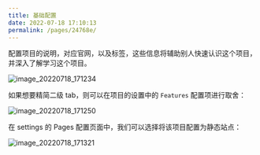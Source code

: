 ```yaml
---
title: 基础配置
date: 2022-07-18 17:10:13
permalink: /pages/24768e/
---
```

配置项目的说明，对应官网，以及标签，这些信息将辅助别人快速认识这个项目，并深入了解学习这个项目。

![image_20220718_171234](https://cdn.staticaly.com/gh/eryajf/tu/main/img/image_20220718_171234.png)

如果想要精简二级 tab，则可以在项目的设置中的 `Features` 配置项进行取舍：

![image_20220718_171250](https://cdn.staticaly.com/gh/eryajf/tu/main/img/image_20220718_171250.png)

在 settings 的 Pages 配置页面中，我们可以选择将该项目配置为静态站点：

![image_20220718_171321](https://cdn.staticaly.com/gh/eryajf/tu/main/img/image_20220718_171321.png)